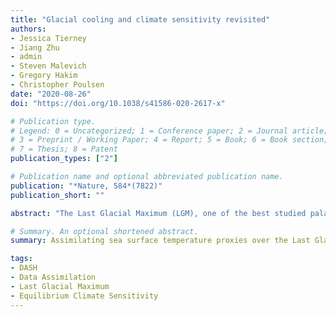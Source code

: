 ```yaml
---
title: "Glacial cooling and climate sensitivity revisited"
authors:
- Jessica Tierney
- Jiang Zhu
- admin
- Steven Malevich
- Gregory Hakim
- Christopher Poulsen
date: "2020-08-26"
doi: "https://doi.org/10.1038/s41586-020-2617-x"

# Publication type.
# Legend: 0 = Uncategorized; 1 = Conference paper; 2 = Journal article;
# 3 = Preprint / Working Paper; 4 = Report; 5 = Book; 6 = Book section;
# 7 = Thesis; 8 = Patent
publication_types: ["2"]

# Publication name and optional abbreviated publication name.
publication: "*Nature, 584*(7822)"
publication_short: ""

abstract: "The Last Glacial Maximum (LGM), one of the best studied palaeoclimatic intervals, offers an excellent opportunity to investigate how the climate system responds to changes in greenhouse gases and the cryosphere. Previous work has sought to constrain the magnitude and pattern of glacial cooling from palaeothermometers, but the uneven distribution of the proxies, as well as their uncertainties, has challenged the construction of a full-field view of the LGM climate state. Here we combine a large collection of geochemical proxies for sea surface temperature with an isotope-enabled climate model ensemble to produce a field reconstruction of LGM temperatures using data assimilation. The reconstruction is validated with withheld proxies as well as independent ice core and speleothem δ18O measurements. Our assimilated product provides a constraint on global mean LGM cooling of −6.1 degrees Celsius (95 per cent confidence interval: −6.5 to −5.7 degrees Celsius). Given assumptions concerning the radiative forcing of greenhouse gases, ice sheets and mineral dust aerosols, this cooling translates to an equilibrium climate sensitivity of 3.4 degrees Celsius (2.4–4.5 degrees Celsius), a value that is higher than previous LGM-based estimates but consistent with the traditional consensus range of 2–4.5 degrees Celsius."

# Summary. An optional shortened abstract.
summary: Assimilating sea surface temperature proxies over the Last Glacial Maximum constrains equilibrium climate sensitivity.

tags:
- DASH
- Data Assimilation
- Last Glacial Maximum
- Equilibrium Climate Sensitivity
---
```

